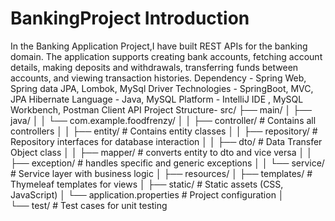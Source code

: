# BankingProject Introduction 
In the Banking Application Project,I have built REST APIs for the banking domain. The application supports creating bank accounts, fetching account details, making deposits and withdrawals, transferring funds between accounts, and viewing transaction histories.
Dependency - Spring Web, Spring data JPA, Lombok, MySql Driver
Technologies - SpringBoot, MVC, JPA Hibernate
Language - Java, MySQL
Platform - IntelliJ IDE , MySQL Workbench, Postman Client API
Project Structure- 
src/
├── main/
│   ├── java/
│   │   └── com.example.foodfrenzy/
│   │       ├── controller/      # Contains all controllers
│   │       ├── entity/           # Contains entity classes
│   │       ├── repository/      # Repository interfaces for database interaction
│   │       ├── dto/              # Data Transfer Object class
│   │       ├── mapper/          # converts entity to dto and vice versa
│   │       ├── exception/      # handles specific and generic exceptions
│   │       └── service/         # Service layer with business logic
│   ├── resources/
│       ├── templates/           # Thymeleaf templates for views
│       ├── static/              # Static assets (CSS, JavaScript)
│       └── application.properties  # Project configuration
│   
└── test/                        # Test cases for unit testing

